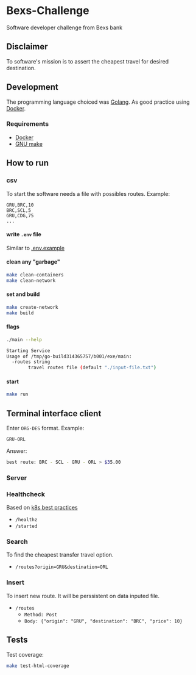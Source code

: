 # Bexs-Challenge

Software developer challenge from Bexs bank

## Disclaimer

To software's mission is to assert the cheapest travel for desired destination.

## Development

The programming language choiced was [Golang](https://golang.org/).
As good practice using [Docker](https://docs.docker.com/).

### Requirements

- [Docker](https://docs.docker.com/)
- [GNU make](https://www.gnu.org/software/make/)

## How to run

### csv

To start the software needs a file with possibles routes.
Example:

```csv
GRU,BRC,10
BRC,SCL,5
GRU,CDG,75
...
```

#### write `.env` file

Similar to [.env.example](./.env.example)

#### clean any "garbage"

```bash
make clean-containers
make clean-network
```

#### set and build

```bash
make create-network
make build
```

#### flags

```bash
./main --help

Starting Service
Usage of /tmp/go-build314365757/b001/exe/main:
  -routes string
        travel routes file (default "./input-file.txt")
```

#### start

```bash
make run
```

## Terminal interface client

Enter `ORG-DES` format.
Example:

```bash
GRU-ORL
```

Answer:

```bash
best route: BRC - SCL - GRU - ORL > $35.00
```

### Server

### Healthcheck

Based on [k8s best practices](https://kubernetes.io/docs/tasks/configure-pod-container/configure-liveness-readiness-startup-probes/)

- `/healthz`
- `/started`

### Search

To find the cheapest transfer travel option.

- `/routes?origin=GRU&destination=ORL`

### Insert

To insert new route. It will be perssistent on data inputed file.

- `/routes`
  - `Method: Post`
  - `Body: {"origin": "GRU", "destination": "BRC", "price": 10}`

## Tests

Test coverage:

```bash
make test-html-coverage
```
